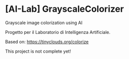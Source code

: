 # [AI-Lab] GrayscaleColorizer
Grayscale image colorization using AI

Progetto per il Laboratorio di Intelligenza Artificiale.

Based on: https://tinyclouds.org/colorize

This project is not complete yet!